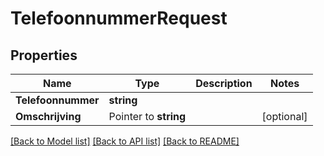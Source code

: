 # TelefoonnummerRequest

## Properties

Name | Type | Description | Notes
------------ | ------------- | ------------- | -------------
**Telefoonnummer** | **string** |  | 
**Omschrijving** | Pointer to **string** |  | [optional] 

[[Back to Model list]](../README.md#documentation-for-models) [[Back to API list]](../README.md#documentation-for-api-endpoints) [[Back to README]](../README.md)


